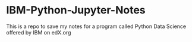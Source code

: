 # IBM-Python-Jupyter-Notes

This is a repo to save my notes for a program called Python Data Science offered by IBM on edX.org
